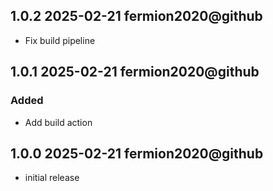 ## 1.0.2 2025-02-21 fermion2020@github

  - Fix build pipeline

## 1.0.1 2025-02-21 fermion2020@github

### Added 
  - Add build action

## 1.0.0 2025-02-21 fermion2020@github

  - initial release
